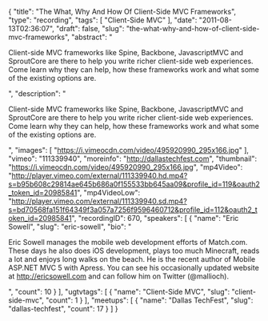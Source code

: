 {
  "title": "The What, Why And How Of Client-Side MVC Frameworks",
  "type": "recording",
  "tags": [
    "Client-Side MVC"
  ],
  "date": "2011-08-13T02:36:07",
  "draft": false,
  "slug": "the-what-why-and-how-of-client-side-mvc-frameworks",
  "abstract": "<p>Client-side MVC frameworks like Spine, Backbone, JavascriptMVC and SproutCore are there to help you write richer client-side web experiences. Come learn why they can help, how these frameworks work and what some of the existing options are.</p>",
  "description": "<p>Client-side MVC frameworks like Spine, Backbone, JavascriptMVC and SproutCore are there to help you write richer client-side web experiences. Come learn why they can help, how these frameworks work and what some of the existing options are.</p>",
  "images": [
    "https://i.vimeocdn.com/video/495920990_295x166.jpg"
  ],
  "vimeo": "111339940",
  "moreinfo": "http://dallastechfest.com",
  "thumbnail": "https://i.vimeocdn.com/video/495920990_295x166.jpg",
  "mp4Video": "http://player.vimeo.com/external/111339940.hd.mp4?s=b95b608c29814ae645b686a0f155533bb645aa09&profile_id=119&oauth2_token_id=20985841",
  "mp4VideoLow": "http://player.vimeo.com/external/111339940.sd.mp4?s=bd70568fa151f64349f3a057a7256f9596460712&profile_id=112&oauth2_token_id=20985841",
  "recordingID": 670,
  "speakers": [
    {
      "name": "Eric Sowell",
      "slug": "eric-sowell",
      "bio": "<p>Eric Sowell manages the mobile web development efforts of Match.com. These days he also does iOS development, plays too much Minecraft, reads a lot and enjoys long walks on the beach. He is the recent author of Mobile ASP.NET MVC 5 with Apress. You can see his occasionally updated website at http://ericsowell.com and can follow him on Twitter (@mallioch).</p>",
      "count": 10
    }
  ],
  "ugtvtags": [
    {
      "name": "Client-Side MVC",
      "slug": "client-side-mvc",
      "count": 1
    }
  ],
  "meetups": [
    {
      "name": "Dallas TechFest",
      "slug": "dallas-techfest",
      "count": 17
    }
  ]
}